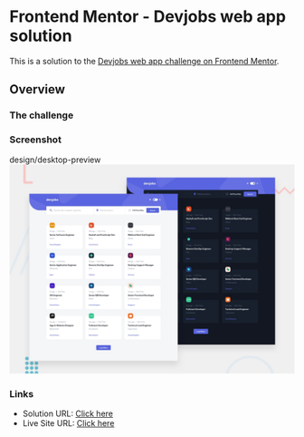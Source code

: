 # Frontend Mentor - Devjobs web app solution

This is a solution to the [ Devjobs web app challenge on Frontend Mentor](https://www.frontendmentor.io/challenges/devjobs-web-app-HuvC_LP4l).


## Overview

### The challenge


### Screenshot
design/desktop-preview
![Design preview for Devjobs web app  challenge](./preview.jpg)



### Links

- Solution URL: [Click here](https://www.frontendmentor.io/solutions/devjobs-with-tailwindcss-and-vue-js-5xl2Dbg9MA)
- Live Site URL: [Click here](https://devjobs-frontend-challenge.vercel.app/)

